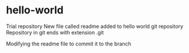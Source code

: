 # hello-world
Trial repository
New file called readme added to hello world git repository
Repository in git ends with extension .git

Modifying the readme file to commit it to the branch
